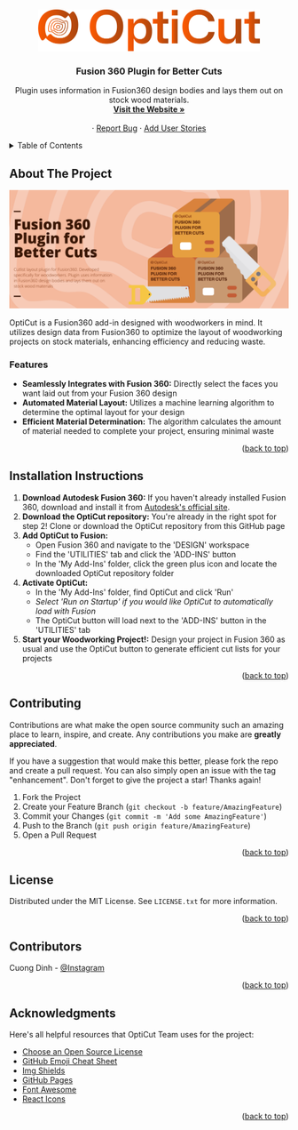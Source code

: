 <a name="readme-top"></a>

<!-- PROJECT LOGO -->
<br />
<div align="center">
  <a href="https://github.com/OptiCut/OptiCut">
    <img src="themes/color/opticut-gradient-logo.png" alt="Logo" width="400" height="75">
  </a>

  <h3 align="center">Fusion 360 Plugin for Better Cuts</h3>

  <p align="center">
    Plugin uses information in Fusion360 design bodies and lays them out on stock wood materials.
    <br />
    <a href="https://opticut.github.io"><strong>Visit the Website »</strong></a>
    <br />
    <br />
    ·
    <a href="https://github.com/OptiCut/OptiCut/issues/new?assignees=&labels=&projects=&template=bug_report.md&title=">Report Bug</a>
    ·
    <a href="https://github.com/OptiCut/OptiCut/issues/new?assignees=&labels=&projects=&template=user-stories.md&title=%5BUserStory%5D+brief+identification+of+the+user+story">Add User Stories</a>
  </p>
</div>


<!-- TABLE OF CONTENTS -->
<details>
  <summary>Table of Contents</summary>
  <ol>
    <li>
      <a href="#about-the-project">About The Project</a>
      <ul>
        <li><a href="#features">Features</a></li>
      </ul>
    </li>
    <li>
      <a href="#installation-instructions">Installation Instructions</a>
    </li>
    <li><a href="#contributing">Contributing</a></li>
    <li><a href="#license">License</a></li>
    <li><a href="#contributors">Contributors</a></li>
    <li><a href="#acknowledgments">Acknowledgments</a></li>
  </ol>
</details>



## About The Project

[![Product Name Screen Shot][product-screenshot]](https://opticut.github.io)

OptiCut is a Fusion360 add-in designed with woodworkers in mind. It utilizes design data from Fusion360 to optimize the layout of woodworking projects on stock materials, enhancing efficiency and reducing waste.

### Features
* __Seamlessly Integrates with Fusion 360:__ Directly select the faces you want laid out from your Fusion 360 design
* __Automated Material Layout:__  Utilizes a machine learning algorithm to determine the optimal layout for your design
* __Efficient Material Determination:__ The algorithm calculates the amount of material needed to complete your project, ensuring minimal waste

<p align="right">(<a href="#readme-top">back to top</a>)</p>

## Installation Instructions
1. __Download Autodesk Fusion 360:__ If you haven't already installed Fusion 360, download and install it from [Autodesk's official site](https://www.autodesk.com).
2. __Download the OptiCut repository:__ You're already in the right spot for step 2! Clone or download the OptiCut repository from this GitHub page 
3. __Add OptiCut to Fusion:__
   * Open Fusion 360 and navigate to the 'DESIGN' workspace
   * Find the 'UTILITIES' tab and click the 'ADD-INS' button
   * In the 'My Add-Ins' folder, click the green plus icon and locate the downloaded OptiCut repository folder
4. __Activate OptiCut:__
   * In the 'My Add-Ins' folder, find OptiCut and click 'Run'
   * *Select 'Run on Startup' if you would like OptiCut to automatically load with Fusion*
   * The OptiCut button will load next to the 'ADD-INS' button in the 'UTILITIES' tab
5. __Start your Woodworking Project!:__ Design your project in Fusion 360 as usual and use the OptiCut button to generate efficient cut lists for your projects

<p align="right">(<a href="#readme-top">back to top</a>)</p>



<!-- CONTRIBUTING -->
## Contributing

Contributions are what make the open source community such an amazing place to learn, inspire, and create. Any contributions you make are **greatly appreciated**.

If you have a suggestion that would make this better, please fork the repo and create a pull request. You can also simply open an issue with the tag "enhancement".
Don't forget to give the project a star! Thanks again!

1. Fork the Project
2. Create your Feature Branch (`git checkout -b feature/AmazingFeature`)
3. Commit your Changes (`git commit -m 'Add some AmazingFeature'`)
4. Push to the Branch (`git push origin feature/AmazingFeature`)
5. Open a Pull Request

<p align="right">(<a href="#readme-top">back to top</a>)</p>



<!-- LICENSE -->
## License

Distributed under the MIT License. See `LICENSE.txt` for more information.

<p align="right">(<a href="#readme-top">back to top</a>)</p>



<!-- CONTACT -->
## Contributors

Cuong Dinh - [@Instagram]([https://www.instagram.com/itsdeandinh])

<p align="right">(<a href="#readme-top">back to top</a>)</p>



<!-- ACKNOWLEDGMENTS -->
## Acknowledgments

Here's all helpful resources that OptiCut Team uses for the project:

* [Choose an Open Source License](https://choosealicense.com)
* [GitHub Emoji Cheat Sheet](https://www.webpagefx.com/tools/emoji-cheat-sheet)
* [Img Shields](https://shields.io)
* [GitHub Pages](https://pages.github.com)
* [Font Awesome](https://fontawesome.com)
* [React Icons](https://react-icons.github.io/react-icons/search)

<p align="right">(<a href="#readme-top">back to top</a>)</p>



<!-- MARKDOWN LINKS & IMAGES -->
<!-- https://www.markdownguide.org/basic-syntax/#reference-style-links -->
[product-screenshot]: images/product-screenshot-website.png
